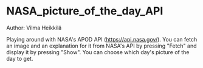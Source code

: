 # NASA_picture_of_the_day_API
Author: Vilma Heikkilä

Playing around with NASA's APOD API (https://api.nasa.gov/). You can fetch an image and an explanation for it from NASA's API
by pressing "Fetch" and display it by pressing "Show". You can choose which day's picture of the day to get. 
